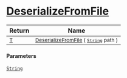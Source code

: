 # [DeserializeFromFile](./NetCoreSerializationHelper-100664138.md)



| Return | Name | 
| --- | --- | 
| <sub>[T](./NetCoreSerializationHelper-100664138.md)</sub>| <sub>[DeserializeFromFile](./NetCoreSerializationHelper-100664138.md) ( [`String`](https://docs.microsoft.com/en-us/dotnet/api/System.String) path )</sub>| <br>


#### Parameters
[`String`](https://docs.microsoft.com/en-us/dotnet/api/System.String)